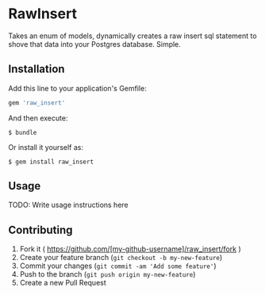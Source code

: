 # RawInsert

Takes an enum of models, dynamically creates a raw insert sql statement to shove that data into your Postgres database. Simple.

## Installation

Add this line to your application's Gemfile:

```ruby
gem 'raw_insert'
```

And then execute:

    $ bundle

Or install it yourself as:

    $ gem install raw_insert

## Usage

TODO: Write usage instructions here

## Contributing

1. Fork it ( https://github.com/[my-github-username]/raw_insert/fork )
2. Create your feature branch (`git checkout -b my-new-feature`)
3. Commit your changes (`git commit -am 'Add some feature'`)
4. Push to the branch (`git push origin my-new-feature`)
5. Create a new Pull Request
